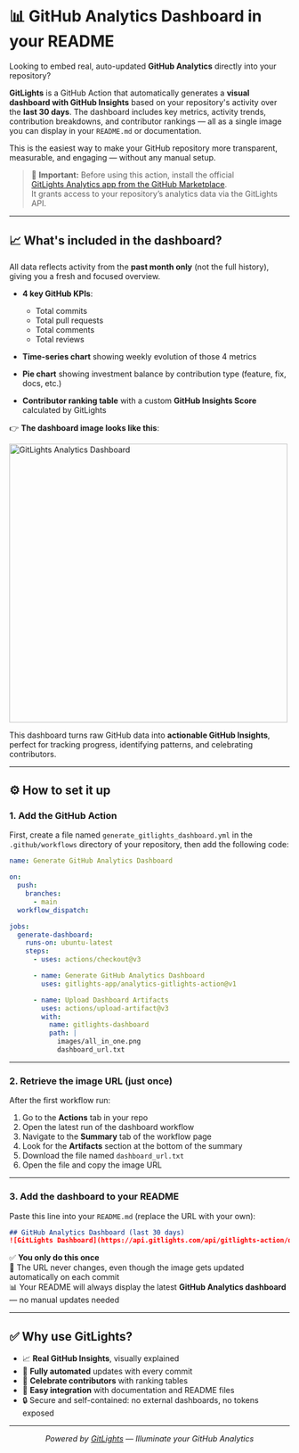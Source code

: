 # 📊 GitHub Analytics Dashboard in your README

Looking to embed real, auto-updated **GitHub Analytics** directly into your repository?

**GitLights** is a GitHub Action that automatically generates a **visual dashboard with GitHub Insights** based on your repository's activity over the **last 30 days**. The dashboard includes key metrics, activity trends, contribution breakdowns, and contributor rankings — all as a single image you can display in your `README.md` or documentation.

This is the easiest way to make your GitHub repository more transparent, measurable, and engaging — without any manual setup.

> 🧩 **Important:** Before using this action, install the official  
> [GitLights Analytics app from the GitHub Marketplace](https://github.com/marketplace/gitlights-analytics).  
> It grants access to your repository’s analytics data via the GitLights API.

---

## 📈 What's included in the dashboard?

All data reflects activity from the **past month only** (not the full history), giving you a fresh and focused overview.

- **4 key GitHub KPIs**:
  - Total commits
  - Total pull requests
  - Total comments
  - Total reviews

- **Time-series chart** showing weekly evolution of those 4 metrics
- **Pie chart** showing investment balance by contribution type (feature, fix, docs, etc.)
- **Contributor ranking table** with a custom **GitHub Insights Score** calculated by GitLights

👉 **The dashboard image looks like this**:

<img src="https://api.gitlights.com/api/gitlights-action/dashboard-image/SZCQyg7XRDo1bz0tfvBB_mXN_ovxk8fZK2cHo8j90YRScDQSprfl2yZwRxZwtIstylddboqKDyJDJzH0H452n5dbJ8jQ-b8PX4If5bqDEZCRsMcDN6HbQdjq" alt="GitLights Analytics Dashboard" width="500" />

This dashboard turns raw GitHub data into **actionable GitHub Insights**, perfect for tracking progress, identifying patterns, and celebrating contributors.

---

## ⚙️ How to set it up

### 1. Add the GitHub Action

First, create a file named `generate_gitlights_dashboard.yml` in the `.github/workflows` directory of your repository, then add the following code:

```yaml
name: Generate GitHub Analytics Dashboard

on:
  push:
    branches:
      - main
  workflow_dispatch:

jobs:
  generate-dashboard:
    runs-on: ubuntu-latest
    steps:
      - uses: actions/checkout@v3

      - name: Generate GitHub Analytics Dashboard
        uses: gitlights-app/analytics-gitlights-action@v1

      - name: Upload Dashboard Artifacts
        uses: actions/upload-artifact@v3
        with:
          name: gitlights-dashboard
          path: |
            images/all_in_one.png
            dashboard_url.txt
```

---

### 2. Retrieve the image URL (just once)

After the first workflow run:

1. Go to the **Actions** tab in your repo
2. Open the latest run of the dashboard workflow
3. Navigate to the **Summary** tab of the workflow page
4. Look for the **Artifacts** section at the bottom of the summary
5. Download the file named `dashboard_url.txt`
6. Open the file and copy the image URL

---

### 3. Add the dashboard to your README

Paste this line into your `README.md` (replace the URL with your own):

```markdown
## GitHub Analytics Dashboard (last 30 days)
![GitLights Dashboard](https://api.gitlights.com/api/gitlights-action/dashboard-image/your_image_id)
```

✅ **You only do this once**  
🔁 The URL never changes, even though the image gets updated automatically on each commit  
📊 Your README will always display the latest **GitHub Analytics dashboard** — no manual updates needed

---

## ✅ Why use GitLights?

- 📈 **Real GitHub Insights**, visually explained
- 🔄 **Fully automated** updates with every commit
- 👥 **Celebrate contributors** with ranking tables
- 📎 **Easy integration** with documentation and README files
- 🔒 Secure and self-contained: no external dashboards, no tokens exposed

---

<p align="center">
  <i>Powered by <a href="https://github.com/gitlights-app">GitLights</a> — Illuminate your GitHub Analytics</i>
</p>
